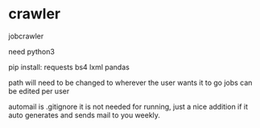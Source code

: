 # crawler
jobcrawler

need python3 

pip install:
  requests
  bs4
  lxml
  pandas
  
  path will need to be changed to wherever the user wants it to go
  jobs can be edited per user 
  
  automail is .gitignore it is not needed for running, just a nice addition if it auto generates and sends mail to you weekly.
